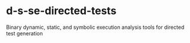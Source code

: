 d-s-se-directed-tests
=====================

Binary dynamic, static, and symbolic execution analysis tools for directed test generation
